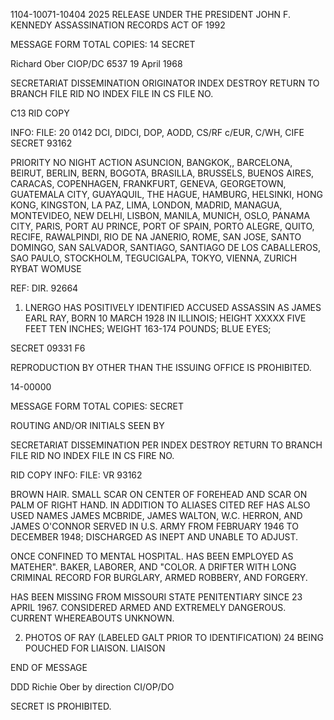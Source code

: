 1104-10071-10404 2025 RELEASE UNDER THE PRESIDENT JOHN F. KENNEDY ASSASSINATION RECORDS ACT OF 1992

MESSAGE FORM
TOTAL COPIES: 14
SECRET

Richard Ober
CIOP/DC
6537
19 April 1968

SECRETARIAT DISSEMINATION
ORIGINATOR
INDEX DESTROY RETURN TO BRANCH FILE RID
NO INDEX FILE IN CS FILE NO.

C13 RID COPY

INFO:
FILE: 20 0142 DCI, DIDCI, DOP, AODD, CS/RF c/EUR, C/WH, CIFE
SECRET 93162

PRIORITY NO NIGHT ACTION
ASUNCION, BANGKOK,, BARCELONA, BEIRUT, BERLIN, BERN, BOGOTA,
BRASILLA, BRUSSELS, BUENOS AIRES, CARACAS, COPENHAGEN,
FRANKFURT, GENEVA, GEORGETOWN, GUATEMALA CITY,
GUAYAQUIL, THE HAGUE, HAMBURG, HELSINKI, HONG KONG,
KINGSTON, LA PAZ, LIMA, LONDON, MADRID, MANAGUA, MONTEVIDEO,
NEW DELHI, LISBON, MANILA, MUNICH, OSLO, PANAMA CITY, PARIS,
PORT AU PRINCE, PORT OF SPAIN, PORTO ALEGRE, QUITO, RECIFE,
RAWALPINDI, RIO DE NA JANERIO, ROME, SAN JOSE, SANTO DOMINGO,
SAN SALVADOR, SANTIAGO, SANTIAGO DE LOS CABALLEROS, SAO PAULO,
STOCKHOLM, TEGUCIGALPA, TOKYO, VIENNA, ZURICH
RYBAT WOMUSE

REF: DIR. 92664

1. LNERGO HAS POSITIVELY IDENTIFIED ACCUSED ASSASSIN
AS JAMES EARL RAY, BORN 10 MARCH 1928 IN ILLINOIS; HEIGHT XXXXX
FIVE FEET TEN INCHES; WEIGHT 163-174 POUNDS; BLUE EYES;

SECRET
09331
F6

REPRODUCTION BY OTHER THAN THE ISSUING OFFICE IS PROHIBITED.

14-00000

MESSAGE FORM
TOTAL COPIES:
SECRET

ROUTING AND/OR INITIALS SEEN BY

SECRETARIAT DISSEMINATION
PER
INDEX DESTROY RETURN TO BRANCH FILE RID
NO INDEX FILE IN CS FIRE NO.

RID COPY
INFO:
FILE: VR
93162

BROWN HAIR. SMALL SCAR ON CENTER OF FOREHEAD AND SCAR ON
PALM OF RIGHT HAND. IN ADDITION TO ALIASES CITED REF HAS ALSO
USED NAMES JAMES MCBRIDE, JAMES WALTON, W.C. HERRON, AND
JAMES O'CONNOR SERVED IN U.S. ARMY FROM FEBRUARY 1946 TO
DECEMBER 1948; DISCHARGED AS INEPT AND UNABLE TO ADJUST.

ONCE CONFINED TO MENTAL HOSPITAL. HAS BEEN EMPLOYED AS
MATEHER".
BAKER, LABORER, AND "COLOR. A DRIFTER WITH LONG
CRIMINAL RECORD FOR BURGLARY, ARMED ROBBERY, AND FORGERY.

HAS BEEN MISSING FROM MISSOURI STATE PENITENTIARY SINCE 23 APRIL
1967. CONSIDERED ARMED AND EXTREMELY DANGEROUS. CURRENT
WHEREABOUTS UNKNOWN.

2. PHOTOS OF RAY (LABELED GALT PRIOR TO IDENTIFICATION)
24
BEING POUCHED FOR LIAISON.
LIAISON

END OF MESSAGE

DDD Richie Ober by direction
CI/OP/DO

SECRET
IS PROHIBITED.

